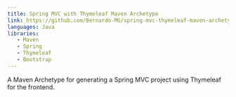 ```yaml
---
title: Spring MVC with Thymeleaf Maven Archetype
link: https://github.com/Bernardo-MG/spring-mvc-thymeleaf-maven-archetype
languages: Java
libraries:
   - Maven
   - Spring
   - Thymeleaf
   - Bootstrap
---
```

A Maven Archetype for generating a Spring MVC project using Thymeleaf for the frontend.
